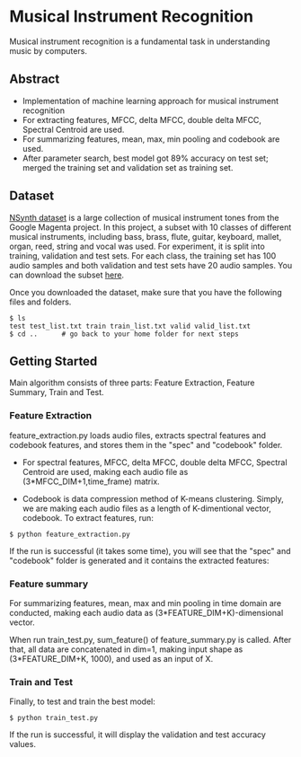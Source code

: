# Musical Instrument Recognition
Musical instrument recognition is a fundamental task in understanding music by computers. 

## Abstract
* Implementation of machine learning approach for musical instrument recognition
* For extracting features, MFCC, delta MFCC, double delta MFCC, Spectral Centroid are used.
* For summarizing features, mean, max, min pooling and codebook are used.
* After parameter search, best model got 89% accuracy on test set; merged the training set and validation set as training set.

## Dataset
[NSynth dataset](https://magenta.tensorflow.org/datasets/nsynth) is a large collection of musical instrument tones from the Google Magenta project. In this project, a subset with 10 classes of different musical instruments, including bass, brass, flute, guitar, keyboard, mallet, organ, reed, string and vocal was used. For experiment, it is split into training, validation and test sets. For each class, the training set has 100 audio samples and both validation and test sets have 20 audio samples. You can download the subset [here](https://drive.google.com/drive/folders/1uewIV8Mm4xXCYnkj9nglg5TFsbpnpgDE?usp=sharing). 

Once you downloaded the dataset, make sure that you have the following files and folders.  

```
$ ls 
test test_list.txt train train_list.txt valid valid_list.txt
$ cd ..      # go back to your home folder for next steps
```

## Getting Started
Main algorithm consists of three parts: Feature Extraction, Feature Summary, Train and Test.

### Feature Extraction
feature_extraction.py loads audio files, extracts spectral features and codebook features, and stores them in the "spec" and "codebook" folder. 

- For spectral features, MFCC, delta MFCC, double delta MFCC, Spectral Centroid are used, making each audio file as (3*MFCC_DIM+1,time_frame) matrix.

- Codebook is data compression method of K-means clustering. Simply, we are making each audio files as a length of K-dimentional vector, codebook. 
To extract features, run:
```
$ python feature_extraction.py
```
If the run is successful (it takes some time), you will see that the "spec" and "codebook" folder is generated and it contains the extracted features:

### Feature summary
For summarizing features, mean, max and min pooling in time domain are conducted, making each audio data as (3*FEATURE_DIM+K)-dimensional vector. 

When run train_test.py, sum_feature() of feature_summary.py is called. After that, all data are concatenated in dim=1, making input shape as (3*FEATURE_DIM+K, 1000), and used as an input of X.

### Train and Test
Finally, to test and train the best model:
```
$ python train_test.py
```

If the run is successful, it will display the validation and test accuracy values.

